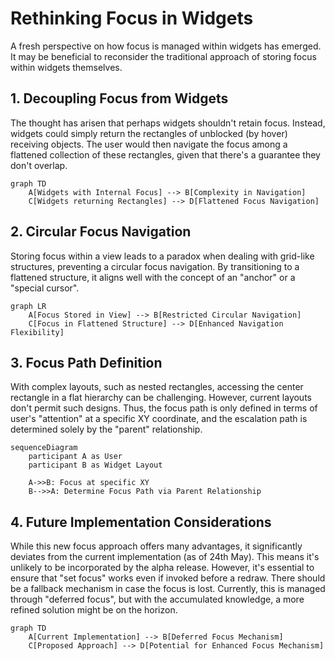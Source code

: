 # Rethinking Focus in Widgets
A fresh perspective on how focus is managed within widgets has emerged. It may be beneficial to reconsider the traditional approach of storing focus within widgets themselves.

## 1. Decoupling Focus from Widgets
The thought has arisen that perhaps widgets shouldn't retain focus. Instead, widgets could simply return the rectangles of unblocked (by hover) receiving objects. The user would then navigate the focus among a flattened collection of these rectangles, given that there's a guarantee they don't overlap.

```mermaid
graph TD
    A[Widgets with Internal Focus] --> B[Complexity in Navigation]
    C[Widgets returning Rectangles] --> D[Flattened Focus Navigation]
```

## 2. Circular Focus Navigation
Storing focus within a view leads to a paradox when dealing with grid-like structures, preventing a circular focus navigation. By transitioning to a flattened structure, it aligns well with the concept of an "anchor" or a "special cursor".

```mermaid
graph LR
    A[Focus Stored in View] --> B[Restricted Circular Navigation]
    C[Focus in Flattened Structure] --> D[Enhanced Navigation Flexibility]
```

## 3. Focus Path Definition
With complex layouts, such as nested rectangles, accessing the center rectangle in a flat hierarchy can be challenging. However, current layouts don't permit such designs. Thus, the focus path is only defined in terms of user's "attention" at a specific XY coordinate, and the escalation path is determined solely by the "parent" relationship.

```mermaid
sequenceDiagram
    participant A as User
    participant B as Widget Layout

    A->>B: Focus at specific XY
    B-->>A: Determine Focus Path via Parent Relationship
```

## 4. Future Implementation Considerations
While this new focus approach offers many advantages, it significantly deviates from the current implementation (as of 24th May). This means it's unlikely to be incorporated by the alpha release. However, it's essential to ensure that "set focus" works even if invoked before a redraw. There should be a fallback mechanism in case the focus is lost. Currently, this is managed through "deferred focus", but with the accumulated knowledge, a more refined solution might be on the horizon.

```mermaid
graph TD
    A[Current Implementation] --> B[Deferred Focus Mechanism]
    C[Proposed Approach] --> D[Potential for Enhanced Focus Mechanism]
```
